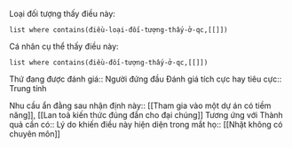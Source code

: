 
Loại đối tượng thấy điều này: 
```dataview 
list where contains(điều-loại-đối-tượng-thấy-ở-qc,[[]]) 
``` 
Cá nhân cụ thể thấy điều này: 
```dataview
list where contains(điều-đối-tượng-thấy-ở-qc,[[]]) 
```
Thứ đang được đánh giá:: Người đứng đầu
Đánh giá tích cực hay tiêu cực:: Trung tính

Nhu cầu ẩn đằng sau nhận định này:: [[Tham gia vào một dự án có tiềm năng]], [[Lan toả kiến thức đúng đắn cho đại chúng]]
Tương ứng với Thành quả cần có:: 
Lý do khiến điều này hiện diện trong mắt họ:: [[Nhật không có chuyên môn]]